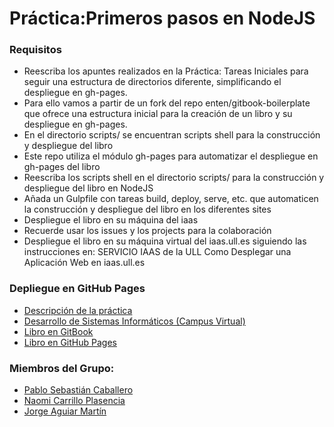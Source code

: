 # Práctica:Primeros pasos en NodeJS

### Requisitos

* Reescriba los apuntes realizados en la Práctica: Tareas Iniciales para seguir una estructura de directorios diferente, simplificando el despliegue en gh-pages.
* Para ello vamos a partir de un fork del repo enten/gitbook-boilerplate que ofrece una estructura inicial para la creación de un libro y su despliegue en gh-pages.
* En el directorio scripts/ se encuentran scripts shell para la construcción y despliegue del libro
* Este repo utiliza el módulo gh-pages para automatizar el despliegue en gh-pages del libro
* Reescriba los scripts shell en el directorio scripts/ para la construcción y despliegue del libro en NodeJS
* Añada un Gulpfile con tareas build, deploy, serve, etc. que automaticen la construcción y despliegue del libro en los diferentes sites
* Despliegue el libro en su máquina del iaas
* Recuerde usar los issues y los projects para la colaboración
* Despliegue el libro en su máquina virtual del iaas.ull.es siguiendo las instrucciones en:
  SERVICIO IAAS de la ULL
  Como Desplegar una Aplicación Web en iaas.ull.es

### Depliegue en GitHub Pages
* [Descripción de la práctica](https://casianorodriguezleon.gitbooks.io/ull-esit-1617/practicas/practicatareasiniciales2.html)
* [Desarrollo de Sistemas Informáticos (Campus Virtual)](https://campusvirtual.ull.es/1617/course/view.php?id=1136)
* [Libro en GitBook](https://alu0100812428.gitbooks.io/practica-2-primeros-pasos-node-js/)
* [Libro en GitHub Pages](https://ull-esit-dsi-1617.github.io/primeros-pasos-en-nodejs-jorge-pablo-naomi-35l1/)


### Miembros del Grupo:
* [Pablo Sebastián Caballero](https://alu0100812428.github.io/)
* [Naomi Carrillo Plasencia](https://alu0100829914.github.io/)
* [Jorge Aguiar Martín](https://alu0100823295.github.io/)
